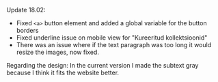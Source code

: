 Update 18.02:

- Fixed `<a>` button element and added a global variable for the button borders
- Fixed underline issue on mobile view for "Kureeritud kollektsioonid"
- There was an issue where if the text paragraph was too long it would resize the images, now fixed.

Regarding the design: In the current version I made the subtext gray because I think it fits the website better.